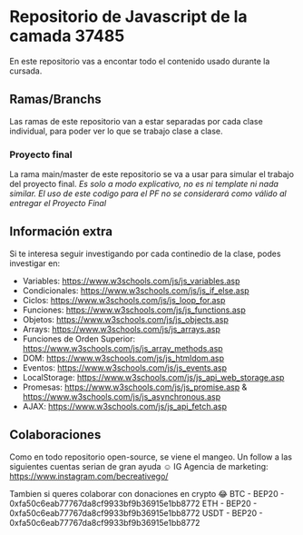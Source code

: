 # Repositorio de Javascript de la camada 37485

En este repositorio vas a encontar todo el contenido usado durante la cursada.

## Ramas/Branchs

Las ramas de este repositorio van a estar separadas por cada clase individual, para poder ver lo que se trabajo clase a clase.

### Proyecto final

La rama main/master de este repositorio se va a usar para simular el trabajo del proyecto final. *Es solo a modo explicativo, no es ni template ni nada similar. El uso de este codigo para el PF no se considerará como válido al entregar el Proyecto Final*


## Información extra

Si te interesa seguir investigando por cada continedio de la clase, podes investigar en:
* Variables: https://www.w3schools.com/js/js_variables.asp
* Condicionales: https://www.w3schools.com/js/js_if_else.asp
* Ciclos: https://www.w3schools.com/js/js_loop_for.asp
* Funciones: https://www.w3schools.com/js/js_functions.asp
* Objetos: https://www.w3schools.com/js/js_objects.asp
* Arrays: https://www.w3schools.com/js/js_arrays.asp
* Funciones de Orden Superior: https://www.w3schools.com/js/js_array_methods.asp
* DOM: https://www.w3schools.com/js/js_htmldom.asp
* Eventos: https://www.w3schools.com/js/js_events.asp
* LocalStorage: https://www.w3schools.com/js/js_api_web_storage.asp
* Promesas: https://www.w3schools.com/js/js_promise.asp & https://www.w3schools.com/js/js_asynchronous.asp
* AJAX: https://www.w3schools.com/js/js_api_fetch.asp

## Colaboraciones

Como en todo repositorio open-source, se viene el mangeo. Un follow a las siguientes cuentas serian de gran ayuda ☺
IG Agencia de marketing: https://www.instagram.com/becreativego/

Tambien si queres colaborar con donaciones en crypto 😂
BTC - BEP20 - 0xfa50c6eab77767da8cf9933bf9b36915e1bb8772
ETH - BEP20 - 0xfa50c6eab77767da8cf9933bf9b36915e1bb8772
USDT - BEP20 - 0xfa50c6eab77767da8cf9933bf9b36915e1bb8772
